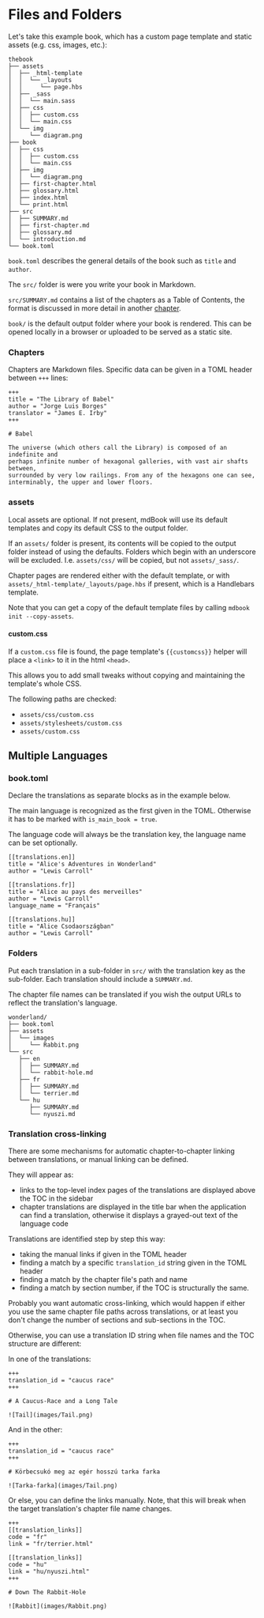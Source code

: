 # Files and Folders

Let's take this example book, which has a custom page template and static assets
(e.g. css, images, etc.):

```
thebook
├── assets
│  ├── _html-template
│  │  └── _layouts
│  │     └── page.hbs
│  ├── _sass
│  │  └── main.sass
│  ├── css
│  │  ├── custom.css
│  │  └── main.css
│  └── img
│     └── diagram.png
├── book
│  ├── css
│  │  ├── custom.css
│  │  └── main.css
│  ├── img
│  │  └── diagram.png
│  ├── first-chapter.html
│  ├── glossary.html
│  ├── index.html
│  └── print.html
├── src
│  ├── SUMMARY.md
│  ├── first-chapter.md
│  ├── glossary.md
│  └── introduction.md
└── book.toml
```

`book.toml` describes the general details of the book such as `title` and
`author`.

The `src/` folder is were you write your book in Markdown.

`src/SUMMARY.md` contains a list of the chapters as a Table of Contents, the
format is discussed in more detail in another [chapter](format/summary.html).

`book/` is the default output folder where your book is rendered. This can be
opened locally in a browser or uploaded to be served as a static site.

### Chapters

Chapters are Markdown files. Specific data can be given in a TOML header between
`+++` lines:

```
+++
title = "The Library of Babel"
author = "Jorge Luis Borges"
translator = "James E. Irby"
+++

# Babel

The universe (which others call the Library) is composed of an indefinite and
perhaps infinite number of hexagonal galleries, with vast air shafts between,
surrounded by very low railings. From any of the hexagons one can see,
interminably, the upper and lower floors.
```

### assets

Local assets are optional. If not present, mdBook will use its default templates
and copy its default CSS to the output folder.

If an `assets/` folder is present, its contents will be copied to the output
folder instead of using the defaults. Folders which begin with an underscore
will be excluded. I.e. `assets/css/` will be copied, but not `assets/_sass/`.

Chapter pages are rendered either with the default template, or with
`assets/_html-template/_layouts/page.hbs` if present, which is a Handlebars
template.

Note that you can get a copy of the default template files by calling `mdbook
init --copy-assets`.

#### custom.css

If a `custom.css` file is found, the page template's `{{customcss}}` helper will
place a `<link>` to it in the html `<head>`.

This allows you to add small tweaks without copying and maintaining the
template's whole CSS.

The following paths are checked:

- `assets/css/custom.css`
- `assets/stylesheets/custom.css`
- `assets/custom.css`

## Multiple Languages

### book.toml

Declare the translations as separate blocks as in the example below.

The main language is recognized as the first given in the TOML. Otherwise it has
to be marked with `is_main_book = true`.

The language code will always be the translation key, the language name can be
set optionally.

```
[[translations.en]]
title = "Alice's Adventures in Wonderland"
author = "Lewis Carroll"

[[translations.fr]]
title = "Alice au pays des merveilles"
author = "Lewis Carroll"
language_name = "Français"

[[translations.hu]]
title = "Alice Csodaországban"
author = "Lewis Carroll"
```

### Folders

Put each translation in a sub-folder in `src/` with the translation key as the
sub-folder. Each translation should include a `SUMMARY.md`.

The chapter file names can be translated if you wish the output URLs to reflect
the translation's language.

```
wonderland/
├── book.toml
├── assets
│  └── images
│     └── Rabbit.png
└── src
   ├── en
   │  ├── SUMMARY.md
   │  └── rabbit-hole.md
   ├── fr
   │  ├── SUMMARY.md
   │  └── terrier.md
   └── hu
      ├── SUMMARY.md
      └── nyuszi.md
```

### Translation cross-linking

There are some mechanisms for automatic chapter-to-chapter linking between translations, or manual linking can be defined.

They will appear as:

- links to the top-level index pages of the translations are displayed above the
  TOC in the sidebar
- chapter translations are displayed in the title bar when the application can
  find a translation, otherwise it displays a grayed-out text of the language
  code

Translations are identified step by step this way:

- taking the manual links if given in the TOML header
- finding a match by a specific `translation_id` string given in the TOML header
- finding a match by the chapter file's path and name
- finding a match by section number, if the TOC is structurally the same.

Probably you want automatic cross-linking, which would happen if either you use
the same chapter file paths across translations, or at least you don't change
the number of sections and sub-sections in the TOC.

Otherwise, you can use a translation ID string when file names and the TOC
structure are different:

In one of the translations:

```
+++
translation_id = "caucus race"
+++

# A Caucus-Race and a Long Tale

![Tail](images/Tail.png)
```

And in the other:

```
+++
translation_id = "caucus race"
+++

# Körbecsukó meg az egér hosszú tarka farka

![Tarka-farka](images/Tail.png)
```

Or else, you can define the links manually. Note, that this will break when the
target translation's chapter file name changes.

```
+++
[[translation_links]]
code = "fr"
link = "fr/terrier.html"

[[translation_links]]
code = "hu"
link = "hu/nyuszi.html"
+++

# Down The Rabbit-Hole

![Rabbit](images/Rabbit.png)
```

